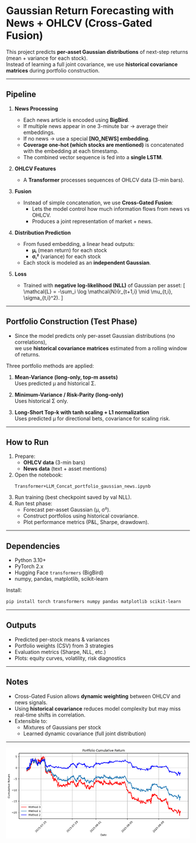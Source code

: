 # Gaussian Return Forecasting with News + OHLCV (Cross-Gated Fusion)

This project predicts **per-asset Gaussian distributions** of next-step returns (mean + variance for each stock).  
Instead of learning a full joint covariance, we use **historical covariance matrices** during portfolio construction.  

---

## Pipeline

1. **News Processing**
   - Each news article is encoded using **BigBird**.
   - If multiple news appear in one 3-minute bar → average their embeddings.
   - If no news → use a special **[NO_NEWS] embedding**.
   - **Coverage one-hot (which stocks are mentioned)** is concatenated with the embedding at each timestamp.
   - The combined vector sequence is fed into a **single LSTM**.

2. **OHLCV Features**
   - A **Transformer** processes sequences of OHLCV data (3-min bars).

3. **Fusion**
   - Instead of simple concatenation, we use **Cross-Gated Fusion**:
     - Lets the model control how much information flows from news vs OHLCV.
     - Produces a joint representation of market + news.

4. **Distribution Prediction**
   - From fused embedding, a linear head outputs:
     - **μᵢ** (mean return) for each stock
     - **σᵢ²** (variance) for each stock
   - Each stock is modeled as an **independent Gaussian**.

5. **Loss**
   - Trained with **negative log-likelihood (NLL)** of Gaussian per asset:
     \[
     \mathcal{L} = -\sum_i \log \mathcal{N}(r_{t+1,i} \mid \mu_{t,i}, \sigma_{t,i}^2).
     \]

---

## Portfolio Construction (Test Phase)

- Since the model predicts only per-asset Gaussian distributions (no correlations),  
  we use **historical covariance matrices** estimated from a rolling window of returns.

Three portfolio methods are applied:

1. **Mean-Variance (long-only, top-m assets)**  
   Uses predicted μ and historical Σ.

2. **Minimum-Variance / Risk-Parity (long-only)**  
   Uses historical Σ only.

3. **Long-Short Top-k with tanh scaling + L1 normalization**  
   Uses predicted μ for directional bets, covariance for scaling risk.

---

## How to Run

1. Prepare:
   - **OHLCV data** (3-min bars)
   - **News data** (text + asset mentions)
2. Open the notebook:  
   ```
   Transformer+LLM_Concat_portfolio_gaussian_news.ipynb
   ```
3. Run training (best checkpoint saved by val NLL).
4. Run test phase:
   - Forecast per-asset Gaussian (μ, σ²).
   - Construct portfolios using historical covariance.
   - Plot performance metrics (P&L, Sharpe, drawdown).

---

## Dependencies

- Python 3.10+
- PyTorch 2.x
- Hugging Face `transformers` (BigBird)
- numpy, pandas, matplotlib, scikit-learn

Install:
```bash
pip install torch transformers numpy pandas matplotlib scikit-learn
```

---

## Outputs

- Predicted per-stock means & variances
- Portfolio weights (CSV) from 3 strategies
- Evaluation metrics (Sharpe, NLL, etc.)
- Plots: equity curves, volatility, risk diagnostics

---

## Notes

- Cross-Gated Fusion allows **dynamic weighting** between OHLCV and news signals.
- Using **historical covariance** reduces model complexity but may miss real-time shifts in correlation.
- Extensible to:
  - Mixtures of Gaussians per stock
  - Learned dynamic covariance (full joint distribution)

---


![Alt text](output.png)